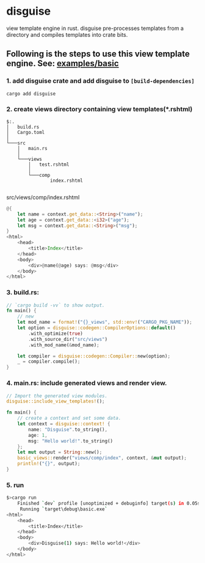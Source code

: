 # disguise

view template engine in rust. disguise pre-processes templates from a directory and compiles templates into crate bits.

## Following is the steps to use this view template engine. See: [examples/basic](./rust/examples/basic/)

### 1. add disguise crate and add disguise to `[build-dependencies]`
```shell
cargo add disguise
```

### 2. create views directory containing view templates(*.rshtml)
```
$:.
│   build.rs
│   Cargo.toml
│
└───src
    │   main.rs
    │
    └───views
        │   test.rshtml
        │
        └───comp
                index.rshtml


```
src/views/comp/index.rshtml
```rust
@{
    let name = context.get_data::<String>("name");
    let age = context.get_data::<i32>("age");
    let msg = context.get_data::<String>("msg");
}
<html>
    <head>
        <title>Index</title>
    </head>
    <body>
        <div>@name(@age) says: @msg</div>
    </body>
</html>
```

### 3. build.rs:

```rust
// `cargo build -vv` to show output.
fn main() {
    // new
    let mod_name = format!("{}_views", std::env!("CARGO_PKG_NAME"));
    let option = disguise::codegen::CompilerOptions::default()
        .with_optimize(true)
        .with_source_dir("src/views")
        .with_mod_name(&mod_name);

    let compiler = disguise::codegen::Compiler::new(option);
    _ = compiler.compile();
}
```

### 4. main.rs: include generated views and render view.

```rust
// Import the generated view modules.
disguise::include_view_templates!();

fn main() {
    // create a context and set some data.
    let context = disguise::context! {
        name: "Disguise".to_string(),
        age: 1,
        msg: "Hello world!".to_string()
    };
    let mut output = String::new();
    basic_views::render("views/comp/index", context, &mut output);
    println!("{}", output);
}
```

### 5. run

```sh
$>cargo run
    Finished `dev` profile [unoptimized + debuginfo] target(s) in 0.05s
     Running `target\debug\basic.exe`
<html>
    <head>
        <title>Index</title>
    </head>
    <body>
        <div>Disguise(1) says: Hello world!</div>
    </body>
</html>
```

